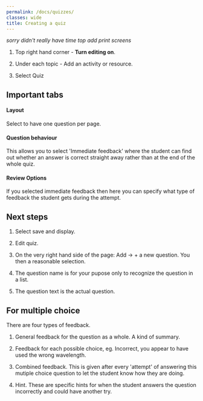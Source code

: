 ```yaml
---
permalink: /docs/quizzes/
classes: wide
title: Creating a quiz
---
```


*sorry didn't really have time top add print screens*

1. Top right hand corner - **Turn editing on**.

2. Under each topic - Add an activity or resource.

3. Select Quiz 


## Important tabs 

#### Layout 

Select to have one question per page. 

#### Question behaviour 

This allows you to select 'Immediate feedback' where the student can find out whether an answer is correct straight away rather than at the end of the whole quiz. 

#### Review Options 

If you selected immediate feedback then here you can specify what type of feedback the student gets during the attempt. 

## Next steps

1. Select save and display. 

2. Edit quiz. 

3. On the very right hand side of the page: Add -> + a new question. You then a reasonable selection. 

4. The question name is for your pupose only to recognize the question in a list. 

5. The question text is the actual question. 

## For multiple choice 

There are four types of feedback. 

1. General feedback for the question as a whole. A kind of summary. 

2. Feedback for each possible choice, eg. Incorrect, you appear to have used the wrong wavelength. 

3. Combined feedback. This is given after every 'attempt' of answering this mutiple choice question to let the student know how they are doing. 

3. Hint. These are specific hints for when the student answers the question incorrectly and could have another try. 
